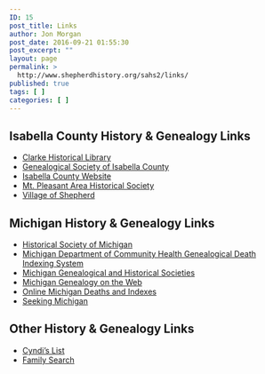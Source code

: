 ```yaml
---
ID: 15
post_title: Links
author: Jon Morgan
post_date: 2016-09-21 01:55:30
post_excerpt: ""
layout: page
permalink: >
  http://www.shepherdhistory.org/sahs2/links/
published: true
tags: [ ]
categories: [ ]
---
```

<h2>Isabella County History &amp; Genealogy Links</h2>

<ul>
    <li><a href="http://www.cmich.edu/library/clarke/PAGES/default.aspx">Clarke Historical Library</a></li>
    <li><a href="http://www.mifamilyhistory.org/isabella/GSI.htm">Genealogical Society of Isabella County</a></li>
    <li><a href="http://www.isabellacounty.org/">Isabella County Website</a></li>
    <li><a href="http://www.mifamilyhistory.org/isabella/MPHistoricalSociety/default.htm" target="_blank">Mt. Pleasant Area Historical Society</a></li>
    <li><a href="http://www.villageofshepherd.org/village-shepherd/" target="_blank">Village of Shepherd</a></li>
</ul>

<h2>Michigan History &amp; Genealogy Links</h2>

<ul>
    <li><a href="http://www.hsmichigan.org/" target="_blank">Historical Society of Michigan</a></li>
    <li><a href="http://www.mdch.state.mi.us/pha/osr/gendisx/search2.htm" target="_blank">Michigan Department of Community Health Genealogical Death Indexing System</a></li>
    <li><a href="http://www.migenweb.net/migensoc.htm" target="_blank">Michigan Genealogical and Historical Societies</a></li>
    <li><a href="http://www.migenweb.net/" target="_blank">Michigan Genealogy on the Web</a></li>
    <li><a href="//www.deathindexes.com/michigan/index.html" target="_blank">Online Michigan Deaths and Indexes</a></li>
    <li><a href="http://seekingmichigan.org/" target="_blank">Seeking Michigan</a></li>
</ul>

<h2>Other History &amp; Genealogy Links</h2>

<ul>
    <li><a href="http://www.cyndislist.com/" target="_blank">Cyndi’s List</a></li>
    <li><a href="https://familysearch.org/search" target="_blank">Family Search</a></li>
</ul>